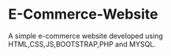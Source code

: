 # E-Commerce-Website

A simple e-commerce website developed using HTML,CSS,JS,BOOTSTRAP,PHP and MYSQL.
